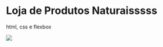 # Loja de Produtos Naturaisssss

html, css e flexbox

<img src="https://github.com/dieegobs/loja-de-produtos-naturais/blob/main/images/Site.png?raw=true"/>
